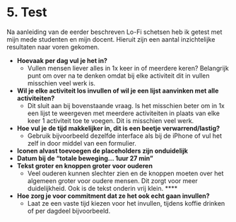 # 5. Test

Na aanleiding van de eerder beschreven Lo-Fi schetsen heb ik getest met mijn mede studenten en mijn docent. Hieruit zijn een aantal inzichtelijke resultaten naar voren gekomen. 

* **Hoevaak per dag vul je het in?** 
  * Vullen mensen liever alles in 1x keer in of meerdere keren? Belangrijk punt om over na te denken omdat bij elke activiteit dit in vullen misschien veel werk is. 
* **Wil je elke activiteit los invullen of wil je een lijst aanvinken met alle activiteiten?**
  * Dit sluit aan bij bovenstaande vraag. Is het misschien beter om in 1x een lijst te weergeven met meerdere activiteiten in plaats van elke keer 1 activiteit toe te voegen. Dit is misschien veel werk.
* **Hoe vul je de tijd makkelijker in, dit is een beetje verwarrend/lastig?** 
  * Gebruik bijvoorbeeld dezelfde interface als bij de iPhone of vul het zelf in door middel van een formulier.
* **Iconen alvast toevoegen de placeholders zijn onduidelijk**
* **Datum bij de “totale beweging… 1uur 27 min”** 
* **Tekst groter en knoppen groter voor ouderen**
  * Veel ouderen kunnen slechter zien en de knoppen moeten over het algemeen groter voor oudere mensen. Dit zorgt voor meer duidelijkheid. Ook is de tekst onderin vrij klein.  ****
* **Hoe zorg je voor commitment dat ze het ook echt gaan invullen?**
  * Laat ze een vaste tijd kiezen voor het invullen, tijdens koffie drinken of per dagdeel bijvoorbeeld.

